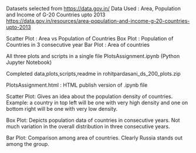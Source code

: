 Datasets selected from https://data.gov.in/ 
Data Used : Area, Population and Income of G-20 Countries upto 2013
https://data.gov.in/resources/area-population-and-income-g-20-countries-upto-2013

Scatter Plot : Area vs Population of Countries
Box Plot : Population of Countries in 3 consecutive year
Bar Plot : Area of countries 

All three plots and scripts in a single file PlotsAssignment.ipynb (Python Jupyter Notebook)

Completed data,plots,scripts,readme in rohitpardasani_ds_200_plots.zip

PlotsAssignment.html : HTML publish version of .ipynb file

Scatter Plot: Gives an idea about the population density of countries. Example: a country in top left will be one with very high density and one on bottom right will be one with very low density.

Box Plot: Depicts population data of countries in consecutive years. Not much variation in the overall distribution in three consecutive years. 

Bar Plot: Comparison among area of countries. Clearly Russia stands out among the group.
